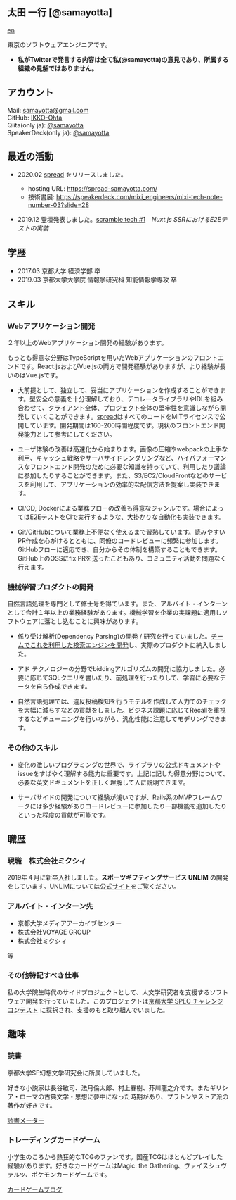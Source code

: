 ## 太田 一行 [@samayotta]
[en](./enREADME.md)

東京のソフトウェアエンジニアです。 

- **私がTwitterで発言する内容は全て私(@samayotta)の意見であり、所属する組織の見解ではありません。**



## アカウント

Mail: samayotta@gmail.com  
GitHub: [IKKO-Ohta](https://github.com/IKKO-Ohta)  
Qiita(only ja): [@samayotta](https://qiita.com/samayotta)  
SpeakerDeck(only ja): [@samayotta](https://speakerdeck.com/samayotta)

## 最近の活動

- 2020.02 [spread](https://github.com/IKKO-Ohta/spread) をリリースしました。
  - hosting URL: https://spread-samayotta.com/
  - 技術書展: https://speakerdeck.com/mixi_engineers/mixi-tech-note-number-03?slide=28

- 2019.12 登壇発表しました。[scramble tech #1](https://scramble.connpass.com/event/157710/?utm_campaign=recent_events&utm_source=feed&utm_medium=atom)　*Nuxt.js SSRにおけるE2Eテストの実装*

## 学歴

- 2017.03 京都大学 経済学部 卒
- 2019.03 京都大学大学院 情報学研究科 知能情報学専攻 卒

## スキル

### Webアプリケーション開発

２年以上のWebアプリケーション開発の経験があります。

もっとも得意な分野はTypeScriptを用いたWebアプリケーションのフロントエンドです。React.jsおよびVue.jsの両方で開発経験がありますが、より経験が長いのはVue.jsです。
 
 - 大前提として、独立して、妥当にアプリケーションを作成することができます。型安全の意義を十分理解しており、デコレータライブラリやIDLを組み合わせて、クライアント全体、プロジェクト全体の堅牢性を意識しながら開発していくことができます。[spread](https://github.com/IKKO-Ohta/spread)はすべてのコードをMITライセンスで公開しています。開発期間は160-200時間程度です。現状のフロントエンド開発能力として参考にしてください。
 
 - ユーザ体験の改善は高速化から始まります。画像の圧縮やwebpackの上手な利用、キャッシュ戦略やサーバサイドレンダリングなど、ハイパフォーマンスなフロントエンド開発のために必要な知識を持っていて、利用したり議論に参加したりすることができます。また、S3/EC2/CloudFrontなどのサービスを利用して、アプリケーションの効率的な配信方法を提案し実装できます。

 - CI/CD, Dockerによる業務フローの改善も得意なジャンルです。場合によってはE2EテストをCIで実行するような、大掛かりな自動化も実装できます。
 
 - Git/GitHubについて業務上不便なく使えるまで習熟しています。読みやすいPR作成を心がけるとともに、同僚のコードレビューに頻繁に参加します。GitHubフローに適応でき、自分からその体制を構築することもできます。GitHub上のOSSにfix PRを送ったこともあり、コミュニティ活動を問題なく行えます。

### 機械学習プロダクトの開発

自然言語処理を専門として修士号を得ています。また、アルバイト・インターンとして合計１年以上の業務経験があります。機械学習を企業の実課題に適用しソフトウェアに落とし込むことに興味があります。

- 係り受け解析(Dependency Parsing)の開発 / 研究を行っていました。[チームでこれを利用した検索エンジンを開発](https://github.com/IKKO-Ohta/Text2Feature)し、実際のプロダクトに納入しました。
 
- アド テクノロジーの分野でbiddingアルゴリズムの開発に協力しました。必要に応じてSQLクエリを書いたり、前処理を行ったりして、学習に必要なデータを自ら作成できます。

- 自然言語処理では、違反投稿検知を行うモデルを作成して人力でのチェックを大幅に減らすなどの貢献をしました。ビジネス課題に応じてRecallを重視するなどチューニングを行いながら、汎化性能に注意してモデリングできます。


### その他のスキル

- 変化の激しいプログラミングの世界で、ライブラリの公式ドキュメントやissueをすばやく理解する能力は重要です。上記に記した得意分野について、必要な英文ドキュメントを正しく理解して人に説明できます。

- サーバサイドの開発について経験が浅いですが、Rails系のMVPフレームワークには多少経験がありコードレビューに参加したり一部機能を追加したりといった程度の貢献が可能です。

## 職歴

### 現職　株式会社ミクシィ 

2019年４月に新卒入社しました。**スポーツギフティングサービス UNLIM** の開発をしています。UNLIMについては[公式サイト](https://unlim.team/)をご覧ください。


### アルバイト・インターン先

- 京都大学メディアアーカイブセンター
- 株式会社VOYAGE GROUP
- 株式会社ミクシィ

等
### その他特記すべき仕事

私の大学院生時代のサイドプロジェクトとして、人文学研究者を支援するソフトウェア開発を行っていました。このプロジェクトは[京都大学 SPEC チャレンジコンテスト](http://www.kikin.kyoto-u.ac.jp/spec/2017/05.html) に採択され、支援のもと取り組んでいました。

## 趣味

### 読書

京都大学SF幻想文学研究会に所属していました。

好きな小説家は長谷敏司、法月倫太郎、村上春樹、芥川龍之介です。またギリシア・ローマの古典文学・思想に夢中になった時期があり、プラトンやストア派の著作が好きです。

[読書メーター](https://bookmeter.com/users/304053)

### トレーディングカードゲーム

小学生のころから熱狂的なTCGのファンです。国産TCGはほとんどプレイした経験があります。好きなカードゲームはMagic: the Gathering、ヴァイスシュヴァルツ、ポケモンカードゲームです。

[カードゲームブログ](https://note.com/samayotta)
